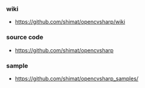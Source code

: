 
### wiki
- https://github.com/shimat/opencvsharp/wiki

### source code
- https://github.com/shimat/opencvsharp

### sample
- https://github.com/shimat/opencvsharp_samples/

